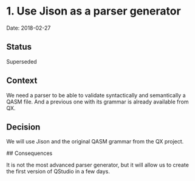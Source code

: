 # 1. Use Jison as a parser generator

Date: 2018-02-27

## Status

Superseded

## Context

We need a parser to be able to validate syntactically and semantically a QASM file. And a previous one with its grammar is already available from QX.

## Decision

We will use Jison and the original QASM grammar from the QX project.

## Consequences

It is not the most advanced parser generator, but it will allow us to create the first version of QStudio in a few days.
